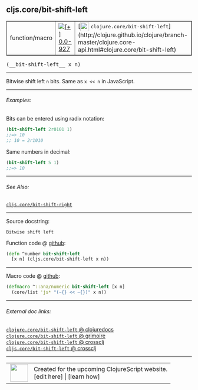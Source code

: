 ## cljs.core/bit-shift-left



 <table border="1">
<tr>
<td>function/macro</td>
<td><a href="https://github.com/cljsinfo/cljs-api-docs/tree/0.0-927"><img valign="middle" alt="[+] 0.0-927" title="Added in 0.0-927" src="https://img.shields.io/badge/+-0.0--927-lightgrey.svg"></a> </td>
<td>
[<img height="24px" valign="middle" src="http://i.imgur.com/1GjPKvB.png"> <samp>clojure.core/bit-shift-left</samp>](http://clojure.github.io/clojure/branch-master/clojure.core-api.html#clojure.core/bit-shift-left)
</td>
</tr>
</table>


 <samp>
(__bit-shift-left__ x n)<br>
</samp>

---

Bitwise shift left `n` bits.  Same as `x << n` in JavaScript.



---

###### Examples:

Bits can be entered using radix notation:

```clj
(bit-shift-left 2r0101 1)
;;=> 10
;; 10 = 2r1010
```

Same numbers in decimal:

```clj
(bit-shift-left 5 1)
;;=> 10
```



---

###### See Also:

[`cljs.core/bit-shift-right`](../cljs.core/bit-shift-right.md)<br>

---


Source docstring:

```
Bitwise shift left
```


Function code @ [github](https://github.com/clojure/clojurescript/blob/r2080/src/cljs/cljs/core.cljs#L1722-L1724):

```clj
(defn ^number bit-shift-left
  [x n] (cljs.core/bit-shift-left x n))
```

<!--
Repo - tag - source tree - lines:

 <pre>
clojurescript @ r2080
└── src
    └── cljs
        └── cljs
            └── <ins>[core.cljs:1722-1724](https://github.com/clojure/clojurescript/blob/r2080/src/cljs/cljs/core.cljs#L1722-L1724)</ins>
</pre>

-->

---

Macro code @ [github](https://github.com/clojure/clojurescript/blob/r2080/src/clj/cljs/core.clj#L501-L502):

```clj
(defmacro ^::ana/numeric bit-shift-left [x n]
  (core/list 'js* "(~{} << ~{})" x n))
```

<!--
Repo - tag - source tree - lines:

 <pre>
clojurescript @ r2080
└── src
    └── clj
        └── cljs
            └── <ins>[core.clj:501-502](https://github.com/clojure/clojurescript/blob/r2080/src/clj/cljs/core.clj#L501-L502)</ins>
</pre>
-->

---


###### External doc links:

[`clojure.core/bit-shift-left` @ clojuredocs](http://clojuredocs.org/clojure.core/bit-shift-left)<br>
[`clojure.core/bit-shift-left` @ grimoire](http://conj.io/store/v1/org.clojure/clojure/1.7.0-beta3/clj/clojure.core/bit-shift-left/)<br>
[`clojure.core/bit-shift-left` @ crossclj](http://crossclj.info/fun/clojure.core/bit-shift-left.html)<br>
[`cljs.core/bit-shift-left` @ crossclj](http://crossclj.info/fun/cljs.core.cljs/bit-shift-left.html)<br>

---

 <table>
<tr><td>
<img valign="middle" align="right" width="48px" src="http://i.imgur.com/Hi20huC.png">
</td><td>
Created for the upcoming ClojureScript website.<br>
[edit here] | [learn how]
</td></tr></table>

[edit here]:https://github.com/cljsinfo/cljs-api-docs/blob/master/cljsdoc/cljs.core/bit-shift-left.cljsdoc
[learn how]:https://github.com/cljsinfo/cljs-api-docs/wiki/cljsdoc-files

<!--

This information was too distracting to show to readers, but I'll leave it
commented here since it is helpful to:

- pretty-print the data used to generate this document
- and show how to retrieve that data



The API data for this symbol:

```clj
{:description "Bitwise shift left `n` bits.  Same as `x << n` in JavaScript.",
 :return-type number,
 :ns "cljs.core",
 :name "bit-shift-left",
 :signature ["[x n]"],
 :history [["+" "0.0-927"]],
 :type "function/macro",
 :related ["cljs.core/bit-shift-right"],
 :full-name-encode "cljs.core/bit-shift-left",
 :source {:code "(defn ^number bit-shift-left\n  [x n] (cljs.core/bit-shift-left x n))",
          :title "Function code",
          :repo "clojurescript",
          :tag "r2080",
          :filename "src/cljs/cljs/core.cljs",
          :lines [1722 1724]},
 :extra-sources [{:code "(defmacro ^::ana/numeric bit-shift-left [x n]\n  (core/list 'js* \"(~{} << ~{})\" x n))",
                  :title "Macro code",
                  :repo "clojurescript",
                  :tag "r2080",
                  :filename "src/clj/cljs/core.clj",
                  :lines [501 502]}],
 :examples [{:id "67c34a",
             :content "Bits can be entered using radix notation:\n\n```clj\n(bit-shift-left 2r0101 1)\n;;=> 10\n;; 10 = 2r1010\n```\n\nSame numbers in decimal:\n\n```clj\n(bit-shift-left 5 1)\n;;=> 10\n```"}],
 :full-name "cljs.core/bit-shift-left",
 :clj-symbol "clojure.core/bit-shift-left",
 :docstring "Bitwise shift left"}

```

Retrieve the API data for this symbol:

```clj
;; from Clojure REPL
(require '[clojure.edn :as edn])
(-> (slurp "https://raw.githubusercontent.com/cljsinfo/cljs-api-docs/catalog/cljs-api.edn")
    (edn/read-string)
    (get-in [:symbols "cljs.core/bit-shift-left"]))
```

-->

